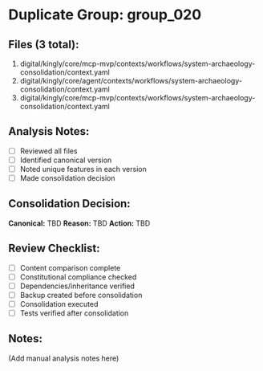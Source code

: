 # Duplicate Group: group_020

## Files (3 total):
1. digital/kingly/core/mcp-mvp/contexts/workflows/system-archaeology-consolidation/context.yaml
2. digital/kingly/core/agent/contexts/workflows/system-archaeology-consolidation/context.yaml
3. digital/kingly/core/mcp-mvp/contexts/workflows/system-archaeology-consolidation/context.yaml

## Analysis Notes:
- [ ] Reviewed all files
- [ ] Identified canonical version
- [ ] Noted unique features in each version
- [ ] Made consolidation decision

## Consolidation Decision:
**Canonical:** TBD
**Reason:** TBD
**Action:** TBD

## Review Checklist:
- [ ] Content comparison complete
- [ ] Constitutional compliance checked
- [ ] Dependencies/inheritance verified
- [ ] Backup created before consolidation
- [ ] Consolidation executed
- [ ] Tests verified after consolidation

## Notes:
(Add manual analysis notes here)
